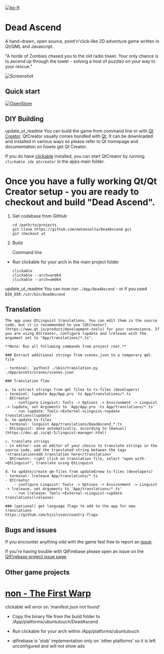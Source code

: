 [![ko-fi](https://www.ko-fi.com/img/githubbutton_sm.svg)](https://ko-fi.com/larpon)

# Dead Ascend

A hand-drawn, open source, point'n'click-like 2D adventure game written in Qt/QML and Javascript.

"A horde of Zombies chased you to the old radio tower. Your only chance is to ascend up through the tower - solving a host of puzzles on your way to your rescue."

![Screenshot](https://raw.githubusercontent.com/Larpon/DeadAscend/master/gfx/screenshot.png)

## Quick start


[![OpenStore](https://open-store.io/badges/en_US.svg)](https://open-store.io/app/deadascend.mateo-salta)

## DIY Building

 update_ut_readme
You can build the game from command line or with [Qt Creator](https://www.qt.io/ide/). QtCreator usually comes bundled with [Qt](https://www.qt.io). It can be downloaded and installed in various ways so please refer to Qt homepage and documentation on howto get Qt Creator.

If you do have [clickable](https://clickable-ut.dev/en/latest/) installed, you can start QtCreator by running `clickable ide qtcreator` in the apps main folder.

Once you have a fully working Qt/Qt Creator setup - you are ready to checkout and build "Dead Ascend".
=======

1. Get codebase from GitHub

   ```
   cd /path/to/projects
   git clone https://github.com/mateosalta/DeadAscend.git
   git checkout ut
   ```


3. Build



    Command line
   
 - Run clickable for your arch in the main project folder

      ```
      clickable
      clickable --arch=arm64
      clickable --arch=amd64
      ```
update_ut_readme
      You can now run `./App/DeadAscend` - or if you used `BIN_DIR`: `/usr/bin/DeadAscend`

## Translation

    The app uses QtLinguist translations. You can edit them in the source code, but it is recommended to use [QtCreator](https://www.qt.io/product/development-tools) for your convenience. If you are using QtCreator, configure lupdate and lrelease with the argument set to "App/translations/*.ts".

    **Note: Run all following commands from project root.**

    ### Extract additional strings from scenes.json to a temporary qml-file

    - terminal: `python3 ./sbin/translation.py ./App/assets/scenes/scenes.json`

    ### Translation flow

    a. to extract strings from qml files to ts-files (developers)
    - terminal: lupdate App/App.pro -ts App/translations/*.ts
    - QtCreator
        - configure Linguist: Tools -> Options -> Environment -> Linguist -> lupdate, set Arguments to 'App/App.pro -ts App/translations/*.ts'
        - run lupdate: Tools->External->Linguist->update translations(lupdate)
    b. to update ts-files
    - terminal: linguist App/translations/DeadAscend_*.ts
    - QtLinguist: done automatically, according to [manual](https://doc.qt.io/qt-5/linguist-manager.html)

    c. translate strings
    - in editor: use an editor of your choice to translate strings in the source code, add the translated string between the tags `<translation>add translation here</translation>`
    - QtCreator: right click on translation file, select "open with->QtLinguist", translate using QtLinguist

    d. to update/create qm-files from updated/new ts-files (developers)
    - terminal: lrelease App/translations/*.ts
    - QtCreator
        - configure Linguist: Tools -> Options -> Environment -> Linguist -> lrelease, set Arguments to 'App/translations/*.ts'
        - run lrelease: Tools->External->Linguist->update translations(lrelease)

    ### (optional) get language flags to add to the app for new translations
    https://github.com/hjnilsson/country-flags


## Bugs and issues

If you encounter anything odd with the game feel free to report an [issue](https://github.com/Larpon/DeadAscend/issues).

If you're having trouble with QtFirebase please open an issue on the [QtFirebase project issue page](https://github.com/Larpon/QtFirebase/issues).

## Other game projects

[non - The First Warp](https://store.steampowered.com/app/761730)
=======
      
   clickable will error on 'manifest.json not found'
   
  - Copy the binary file from the build folder to /App/platforms/ubuntutouch/DeadAscend
  - Run clickable for your arch within /App/platforms/ubuntutouch
     
     

- qtfirebase is 'stub' implementation only on 'other platforms' so it is left unconfigured and will not show ads

